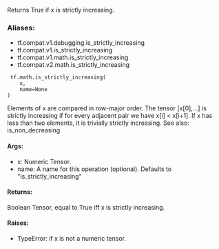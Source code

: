Returns True if x is strictly increasing.
### Aliases:
- tf.compat.v1.debugging.is_strictly_increasing
- tf.compat.v1.is_strictly_increasing
- tf.compat.v1.math.is_strictly_increasing
- tf.compat.v2.math.is_strictly_increasing

```
 tf.math.is_strictly_increasing(
    x,
    name=None
)
```
Elements of x are compared in row-major order. The tensor [x[0],...] is strictly increasing if for every adjacent pair we have x[i] < x[i+1]. If x has less than two elements, it is trivially strictly increasing.
See also: is_non_decreasing
#### Args:
- x: Numeric Tensor.
- name: A name for this operation (optional). Defaults to "is_strictly_increasing"
#### Returns:
Boolean Tensor, equal to True iff x is strictly increasing.
#### Raises:
- TypeError: if x is not a numeric tensor.
